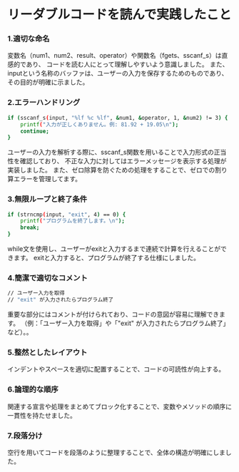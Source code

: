 # リーダブルコードを読んで実践したこと	
	
### 1.適切な命名	
変数名（num1、num2、result、operator）や関数名（fgets、sscanf_s）は直感的であり、
コードを読む人にとって理解しやすいよう意識しました。
また、inputという名称のバッファは、ユーザーの入力を保存するためのものであり、
その目的が明確に示ました。
	
### 2.エラーハンドリング	
```bash
if (sscanf_s(input, "%lf %c %lf", &num1, &operator, 1, &num2) != 3) {
    printf("入力が正しくありません。例: 81.92 + 19.05\n");
    continue;
}
```
 
ユーザーの入力を解析する際に、sscanf_s関数を用いることで入力形式の正当性を確認しており、
不正な入力に対してはエラーメッセージを表示する処理が実装しました。
また、ゼロ除算を防ぐための処理をすることで、ゼロでの割り算エラーを管理してます。
	
### 3.無限ループと終了条件
```bash
if (strncmp(input, "exit", 4) == 0) {
    printf("プログラムを終了します。\n");
    break;
}
```
while文を使用し、ユーザーがexitと入力するまで連続で計算を行えることができます。
exitと入力すると、プログラムが終了する仕様にしました。
	
### 4.簡潔で適切なコメント	
```bash
// ユーザー入力を取得
// "exit" が入力されたらプログラム終了
```
重要な部分にはコメントが付けられており、コードの意図が容易に理解できます。
（例：「ユーザー入力を取得」や「"exit" が入力されたらプログラム終了」など）。。
	
### 5.整然としたレイアウト	
インデントやスペースを適切に配置することで、コードの可読性が向上する。
	
### 6.論理的な順序	
関連する宣言や処理をまとめてブロック化することで、変数やメソッドの順序に一貫性を持たせました。
	
### 7.段落分け	
空行を用いてコードを段落のように整理することで、全体の構造が明確にしました。
